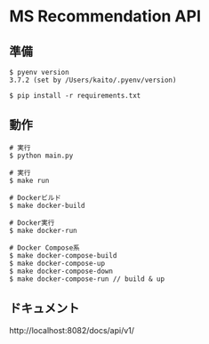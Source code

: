 # MS Recommendation API

## 準備

```
$ pyenv version   
3.7.2 (set by /Users/kaito/.pyenv/version)

$ pip install -r requirements.txt
```

## 動作

```
# 実行
$ python main.py
```

```
# 実行
$ make run

# Dockerビルド
$ make docker-build

# Docker実行
$ make docker-run

# Docker Compose系
$ make docker-compose-build
$ make docker-compose-up
$ make docker-compose-down
$ make docker-compose-run // build & up
```

## ドキュメント

http://localhost:8082/docs/api/v1/
